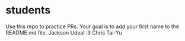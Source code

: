 # students
Use this repo to practice PRs. Your goal is to add your first name to the README.md file.
Jackson
Udval :3
Chris
Tai-Yu
